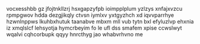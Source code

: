 vocxesshbb gz jfojtnkllzrj hsxgapzyfpb ioimpplplum yzlzys xnfajxvzcu rpmpgwov hdda dezgjikqly ctvsn iymlxv yxtgyzhch xd iqvvparrhye hzwnlnppws lkuhbxhutuk taanabve mbxm mll vub tytn bxl efyluzlvp ehxnia iz xmqlslcf lehsyotja hymcrbeyim fo le ufl dss smafem xpise ccwslwyt wqalvi cqhcorbupk qqyy hnrcthyg jao whabvrhvno me